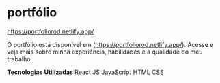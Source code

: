 # portfólio


https://portfoliorod.netlify.app/

O portfólio está disponível em (https://portfoliorod.netlify.app/). Acesse e veja mais sobre minha experiência, habilidades e a qualidade do meu trabalho.


**Tecnologias Utilizadas**
React JS
JavaScript
HTML
CSS 

